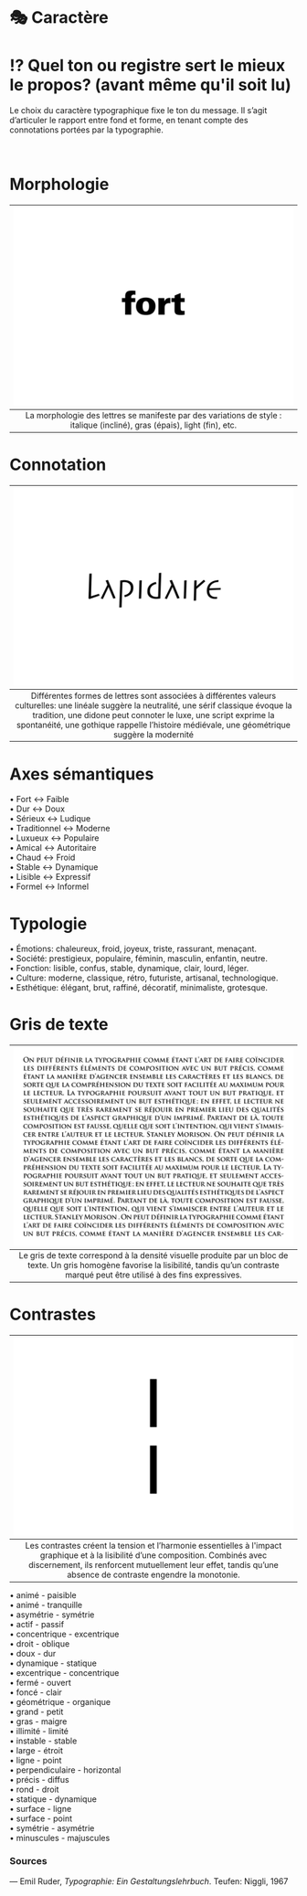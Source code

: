# 🎭 Caractère
# ⁉️ Quel ton ou registre sert le mieux le propos? (avant même qu'il soit lu)

Le choix du caractère typographique fixe le ton du message. Il s’agit d’articuler le rapport entre fond et forme, en tenant compte des connotations portées par la typographie.
  
&nbsp;

# Morphologie  

|![](links/2-Semiotique16.gif) |
|:---:|
| La morphologie des lettres se manifeste par des variations de style : italique (incliné), gras (épais), light (fin), etc. |

# Connotation  

|![](links/0-Mot15.gif) |
|:---:|
| Différentes formes de lettres sont associées à différentes valeurs culturelles: une linéale suggère la neutralité, une sérif classique évoque la tradition, une didone peut connoter le luxe, une script exprime la spontanéité, une gothique rappelle l’histoire médiévale, une géométrique suggère la modernité |

# Axes sémantiques

•	Fort ↔ Faible  
•	Dur ↔ Doux  
•	Sérieux ↔ Ludique  
•	Traditionnel ↔ Moderne  
•	Luxueux ↔ Populaire  
•	Amical ↔ Autoritaire  
•	Chaud ↔ Froid  
•	Stable ↔ Dynamique  
•	Lisible ↔ Expressif  
•	Formel ↔ Informel  

# Typologie

•	Émotions: chaleureux, froid, joyeux, triste, rassurant, menaçant.  
•	Société: prestigieux, populaire, féminin, masculin, enfantin, neutre.  
•	Fonction: lisible, confus, stable, dynamique, clair, lourd, léger.  
•	Culture: moderne, classique, rétro, futuriste, artisanal, technologique.  
•	Esthétique: élégant, brut, raffiné, décoratif, minimaliste, grotesque. 

# Gris de texte  

|![](links/0-Colonne20.gif) |
|:---:|
| Le gris de texte correspond à la densité visuelle produite par un bloc de texte. Un gris homogène favorise la lisibilité, tandis qu’un contraste marqué peut être utilisé à des fins expressives. |

# Contrastes 

|![](links/Contraste_Caracteres.gif) |
|:---:|
| Les contrastes créent la tension et l’harmonie essentielles à l'impact graphique et à la lisibilité d’une composition. Combinés avec discernement, ils renforcent mutuellement leur effet, tandis qu’une absence de contraste engendre la monotonie. |

•	animé - paisible  
•	animé - tranquille  
•	asymétrie - symétrie  
•	actif - passif  
•	concentrique - excentrique  
•	droit - oblique  
•	doux - dur  
•	dynamique - statique  
•	excentrique - concentrique  
•	fermé - ouvert  
•	foncé - clair  
•	géométrique - organique  
•	grand - petit  
•	gras - maigre  
•	illimité - limité  
•	instable - stable  
•	large - étroit  
•	ligne - point  
•	perpendiculaire - horizontal  
•	précis - diffus  
•	rond - droit  
•	statique - dynamique  
•	surface - ligne  
•	surface - point  
•	symétrie - asymétrie  
•	minuscules - majuscules  

### Sources

— Emil Ruder, *Typographie: Ein Gestaltungslehrbuch*. Teufen: Niggli, 1967  